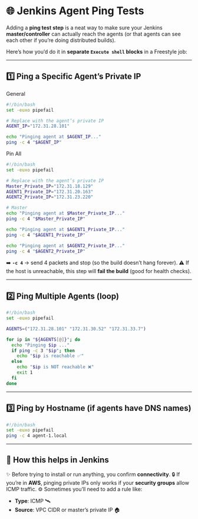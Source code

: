 # 🌐 Jenkins Agent Ping Tests

Adding a **ping test step** is a neat way to make sure your Jenkins **master/controller** can actually reach the agents (or that agents can see each other if you’re doing distributed builds).

Here’s how you’d do it in **separate `Execute shell` blocks** in a Freestyle job:

---

## 1️⃣ Ping a Specific Agent’s Private IP
General
```bash
#!/bin/bash
set -euxo pipefail

# Replace with the agent’s private IP
AGENT_IP="172.31.28.101"

echo "Pinging agent at $AGENT_IP..."
ping -c 4 "$AGENT_IP"
```

Pin All
```bash
#!/bin/bash
set -euxo pipefail

# Replace with the agent’s private IP
Master_Private_IP="172.31.18.129"
AGENT1_Private_IP="172.31.20.163"
AGENT2_Private_IP="172.31.23.220"

# Master
echo "Pinging agent at $Master_Private_IP..."
ping -c 4 "$Master_Private_IP"

echo "Pinging agent at $AGENT1_Private_IP..."
ping -c 4 "$AGENT1_Private_IP"

echo "Pinging agent at $AGENT2_Private_IP..."
ping -c 4 "$AGENT2_Private_IP"
```

➡️ **`-c 4`** → send 4 packets and stop (so the build doesn’t hang forever).
⚠️ If the host is unreachable, this step will **fail the build** (good for health checks).

---

## 2️⃣ Ping Multiple Agents (loop)

```bash
#!/bin/bash
set -euxo pipefail

AGENTS=("172.31.28.101" "172.31.30.52" "172.31.33.7")

for ip in "${AGENTS[@]}"; do
  echo "Pinging $ip ..."
  if ping -c 3 "$ip"; then
    echo "$ip is reachable ✅"
  else
    echo "$ip is NOT reachable ❌"
    exit 1
  fi
done
```

---

## 3️⃣ Ping by Hostname (if agents have DNS names)

```bash
#!/bin/bash
set -euxo pipefail
ping -c 4 agent-1.local
```

---

## 🧩 How this helps in Jenkins

✨ Before trying to install or run anything, you confirm **connectivity**.
🔒 If you’re in **AWS**, pinging private IPs only works if your **security groups** allow ICMP traffic.
⚙️ Sometimes you’ll need to add a rule like:

* **Type**: ICMP 🛰️
* **Source**: VPC CIDR or master’s private IP 🏠
